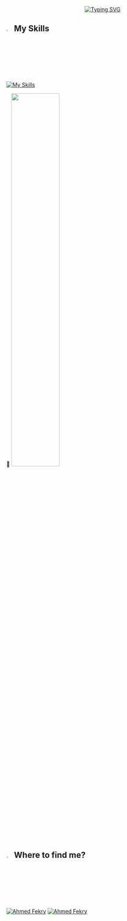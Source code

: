 <p align="center">
<a href="https://git.io/typing-svg"><img src="https://readme-typing-svg.demolab.com?font=Fira+Code&duration=2000&pause=1000&color=E37BF7&random=false&width=435&lines=Hey%2C+This+is+Ahmed+Fekry%F0%9F%91%8B+;Apple+Certified+iOS+Developer;Guinness+World+Record+Breaker;Google+Developer+Group+Lead;ITI+Graduate;Computer+Science+Graduate;" alt="Typing SVG" /></a>
</p>

## <img src="https://media2.giphy.com/media/QssGEmpkyEOhBCb7e1/giphy.gif?cid=ecf05e47a0n3gi1bfqntqmob8g9aid1oyj2wr3ds3mg700bl&rid=giphy.gif" width ="3%"> My Skills
[![My Skills](https://skillicons.dev/icons?i=swift,apple,firebase,kotlin,java,c,cpp,git,github,linkedin,vscode,mysql,XCode,androidstudio,postman)](https://skillicons.dev)
          
          
          
<p>                                      🏅 <img src="https://images.credly.com/images/9b0ac7af-f7ac-4938-96a4-2d4805bfe23f/image.png" width ="50%"></p> 


## <img src="https://media.giphy.com/media/8cY8LQMDLhQ4Ml9fLe/giphy.gif" width ="3%"> Where to find me?

<p>
  <a href="https://www.linkedin.com/in/ahmedufekry" target="_blank"><img src="https://img.shields.io/badge/LinkedIn-0077B5?style=for-the-badge&logo=linkedin&logoColor=white" alt="Ahmed Fekry"/></a> 
  <a href="mailto:ahmedfekry792@gmail.com" target="_blank"><img src="https://img.shields.io/badge/Gmail-D14836?style=for-the-badge&logo=gmail&logoColor=white" alt="Ahmed Fekry"/></a> 
</p>  
